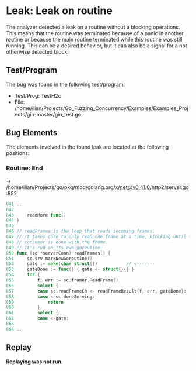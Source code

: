 # Leak: Leak on routine

The analyzer detected a leak on a routine without a blocking operations.
This means that the routine was terminated because of a panic in another routine or because the main routine terminated while this routine was still running.
This can be a desired behavior, but it can also be a signal for a not otherwise detected block.

## Test/Program
The bug was found in the following test/program:

- Test/Prog: TestH2c
- File: /home/ilian/Projects/Go_Fuzzing_Concurrency/Examples/Examples_Projects/gin-master/gin_test.go

## Bug Elements
The elements involved in the found leak are located at the following positions:

###  Routine: End
-> /home/ilian/Projects/go/pkg/mod/golang.org/x/net@v0.41.0/http2/server.go:852
```go
841 ...
842 
843 	readMore func()
844 }
845 
846 // readFrames is the loop that reads incoming frames.
847 // It takes care to only read one frame at a time, blocking until the
848 // consumer is done with the frame.
849 // It's run on its own goroutine.
850 func (sc *serverConn) readFrames() {
851 	sc.srv.markNewGoroutine()
852 	gate := make(chan struct{})           // <-------
853 	gateDone := func() { gate <- struct{}{} }
854 	for {
855 		f, err := sc.framer.ReadFrame()
856 		select {
857 		case sc.readFrameCh <- readFrameResult{f, err, gateDone}:
858 		case <-sc.doneServing:
859 			return
860 		}
861 		select {
862 		case <-gate:
863 
864 ...
```


## Replay
**Replaying was not run**.

